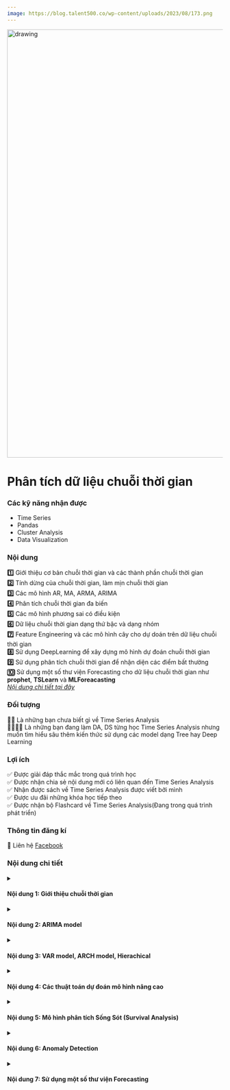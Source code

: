 ```yaml
---
image: https://blog.talent500.co/wp-content/uploads/2023/08/173.png
---
```

<img src="https://blog.talent500.co/wp-content/uploads/2023/08/173.png" alt="drawing" width="1000"/>

<div class="course_title"><h1> Phân tích dữ liệu chuỗi thời gian</h1></div>



###  Các kỹ năng nhận được 



<ul id="skills">
  <li>Time Series</li>
  <li>Pandas</li>
  <li>Cluster Analysis</li>
  <li>Data Visualization</li>
</ul>  

###  Nội dung 

**:one:** Giới thiệu cơ bản chuỗi thời gian và các thành phần chuỗi thời gian\
**:two:** Tính dừng của chuỗi thời gian, làm mịn chuỗi thời gian\
**:three:** Các mô hình AR, MA, ARMA, ARIMA\
**:four:** Phân tích chuỗi thời gian đa biến\
**:five:** Các mô hình phương sai có điều kiện\
**:six:** Dữ liệu chuỗi thời gian dạng thứ bậc và dạng nhóm\
**:seven:** Feature Engineering và các mô hình cây cho dự doán trên dữ liệu chuỗi thời gian\
**:eight:** Sử dụng DeepLearning để xây dựng mô hình dự đoán chuỗi thời gian\
**:nine:** Sử dụng phân tích chuỗi thời gian để nhận diện các điểm bất thường\
**:keycap_ten:** Sử dụng một số thư viện Forecasting cho dữ liệu chuỗi thời gian như **prophet**, **TSLearn** và **MLForeacasting**\
[*Nội dung chi tiết tại đây*](#nội-dung-chi-tiết)

###  Đối tượng

**🤚🤚** Là những bạn chưa biết gì về Time Series Analysis\
**👩‍💻🧑‍💻** Là những bạn đang làm DA, DS từng học Time Series Analysis nhưng muốn tìm hiểu sâu thêm kiến thức sử dụng các model dạng Tree hay Deep Learning
###  Lợi ích 
✅️ Được giải đáp thắc mắc trong quá trình học\
✅️ Được nhận chia sẻ nội dung mới có liên quan đến Time Series Analysis\
✅️ Nhận được sách về Time Series Analysis được viết bởi mình\
✅️ Được ưu đãi những khóa học tiếp theo\
✅️ Được nhận bộ Flashcard về Time Series Analysis(Đang trong quá trình phát triển)
### Thông tin đăng kí

📝 Liên hệ [Facebook](https://www.facebook.com/datasciencedances)

###  Nội dung chi tiết 

<details>
  <summary><h4>Nội dung 1: Giới thiệu chuỗi thời gian</h4></summary>
- Giới thiệu chuỗi thời gian
    - Chuỗi thời gian là gì
    - Luyện tập chuỗi thời gian trên Pandas và Numpy
- Phân rã các thành phần dữ liệu chuỗi thời gian
    - Các thành phần chuỗi thời gian
        - Xu hướng
        - Thời vụ
        - Chu kì
    - Mô hình phân rã các thành phần chuỗi thời gian
        - Mô hình cộng
        - Mô hình nhân
    - Luyện tập phân rã chuỗi thời gian
- Các bác toán về chuỗi thời gian
    - Phân tích các thành phần chuỗi thời gian
    - Dự báo chuỗi thời gian
    - Phân loại chuỗi thời gian
    - Phân đoạn chuỗi thời gian
</details>

<details>
  <summary><h4>Nội dung 2: ARIMA model </h4></summary>
- Tính dừng và Làm mịn chuỗi thời gian
    - Tính dừng là gì
    - Làm mịn chuỗi thời gian
        - Phương pháp Moving Average
        - Phương pháp Exponential Smoothing
        - Phương pháp Whittaker-Eilers Smoothing
- ARIMA Model
    - Lag là gì
    - Tự tương quan là gì
    - Autoregressive model
    - Moving Average process
    - ARMA, ARIMA
- Sử dụng ARIMA bằng Python
</details>

<details>
  <summary><h4>Nội dung 3: VAR model, ARCH model, Hierachical</h4></summary>
- Phân tích dữ liệu chuỗi thời gian đa biến 
    - Mô hình VAR
    - Ước lượng mô hình VAR
    - Đồng tích hợp
    - Kiểm định số quan hệ đồng tích hợp
- Các mô hình phương sai có điều kiện
    - Mô hình phương sai có điều kiện sai số thay đổi tự hồi quy - ARCH
    - Mô hình GARCH
    - Mô hình CHARMA
- Dữ liệu chuỗi thời gian dạng thứ bậc và dạng nhóm
    - Dữ liệu chuỗi thời gian dạng thứ bậc
    - Dữ liêu chuỗi thời gian dạng nhóm
    - Hướng tiếp cận đơn giản
        - Bottom-up
        - Top-down
        - Middle-out
    - Hướng tiếp cận ma trận
</details>

<details>
  <summary><h4>Nội dung 4: Các thuật toán dự đoán mô hình nâng cao  </h4></summary>
- Mô hình cây trong Dự đoán chuỗi thời gian
    - Một số phương pháp tạo đặc trưng mới từ dữ liệu đã có
    - Huấn luyện mô hình cây cho dữ liệu nhiều chuỗi thời gian
- Deep Learning trong Dự đoán chuỗi thời gian
    - Kiến trúc thành phần GRU
    - Áp dụng LSTM vào dự đoán chuỗi thời gian dày đặc 

</details>


<details>
  <summary><h4>Nội dung 5: Mô hình phân tích Sống Sót (Survival Analysis) </h4></summary>
- Mô hình phân tích sống sót là gì
- Sử dụng Phân tích sống sót bằng Python
- Áp dụng Mô hình phân tích sống sót vào bài toán Khách hàng rời mạng 
</details>

<details>
  <summary><h4>Nội dung 6: Anomaly Detection </h4></summary>
- Phương pháp Thống kê
    - phân loại một số mẫu bất thường bằng phương pháp thống kê
    - Sử dụng Pandas để nhận diện các điểm bất thường bằng phương pháp thống kê
- Phương pháp sử dụng máy học
    - Sử dụng máy học có giám sát để phân loại điểm bất thường
    - Phân đoạn vùng bất thường bằng phương pháp clustering
</details>

<details>
  <summary><h4>Nội dung 7: Sử dụng một số thư viện Forecasting </h4></summary>
- TSLearn
- MLForeacasting
- Prophet
</details>



